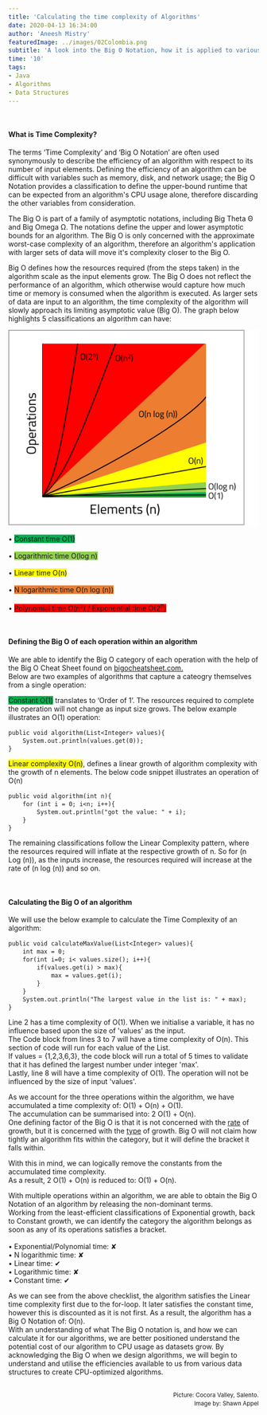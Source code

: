 ```yaml
---
title: 'Calculating the time complexity of Algorithms'
date: 2020-04-13 16:34:00
author: 'Aneesh Mistry'
featuredImage: ../images/02Colombia.png
subtitle: 'A look into the Big O Notation, how it is applied to various data structures in Java and how it can be used to calculate the efficiency of an algorithm.'
time: '10'
tags:
- Java
- Algorithms
- Data Structures
---
```


<br>
<h4>What is Time Complexity?</h4>
<p>
The terms ‘Time Complexity’ and ‘Big O Notation’ are often used synonymously to describe the efficiency of an algorithm with respect to its number of input elements. Defining the efficiency of an algorithm can be difficult with variables such as memory, disk, and network usage; the Big O Notation provides a classification to define the upper-bound runtime that can be expected from an algorithm's CPU usage alone, therefore discarding the other variables from consideration. </p>
<p>
The Big O is part of a family of asymptotic notations, including Big Theta Θ and Big Omega Ω. The notations define the upper and lower asymptotic bounds for an algorithm. The Big O is only concerned with the approximate worst-case complexity of an algorithm, therefore an algorithm's application with larger sets of data will move it's complexity closer to the Big O.</p>
<p>
Big O defines how the resources required (from the steps taken) in the algorithm scale as the input elements grow. The Big O does not reflect the performance of an algorithm, which otherwise would capture how much time or memory is consumed when the algorithm is executed. As larger sets of data are input to an algorithm, the time complexity of the algorithm will slowly approach its limiting asymptotic value (Big O). 
The graph below highlights 5 classifications an algorithm can have:</p>


![Graph image](../../src/images/002Graph.png)

&#8226; <span style="background-color: rgb(0,176,80)">Constant time O(1)</span><br><br>
&#8226; <span style="background-color: rgb(146,208,80)">Logarithmic time O(log n)</span><br><br>
&#8226; <span style="background-color: #FFFF00">Linear time O(n)</span><br><br>
&#8226; <span style="background-color: rgb(237,125,49)">N logarithmic time O(n log (n))</span><br><br>
&#8226; <span style="background-color: rgb(255,0,0)">Polynomial time O(n&sup2;) / Exponential time O(2<sup>n</sup>)</span><br>


<br>
<h4>Defining the Big O of each operation within an algorithm</h4>
<p>

We are able to identify the Big O category of each operation with the help of the Big O Cheat Sheet found on <a target="_blank" href="https://www.bigocheatsheet.com/">bigocheatsheet.com. </a><br>
Below are two examples of algorithms that capture a cateogry themselves from a single operation:<br>

<span style="background-color: rgb(0,176,80)">Constant O(1)</span> translates to ‘Order of 1’. The resources required to complete the operation will not change as input size grows. The below example illustrates an O(1) operation:<br>

```
public void algorithm(List<Integer> values){
    System.out.println(values.get(0));
}

```

<span style="background-color: #FFFF00">Linear complexity O(n)</span>, defines a linear growth of algorithm complexity with the growth of n elements. The below code snippet illustrates an operation of O(n)<br>

```
public void algorithm(int n){
    for (int i = 0; i<n; i++){
        System.out.println("got the value: " + i);
    }
}
```
</p>
<p>
The remaining classifications follow the Linear Complexity pattern, where the resources required will inflate at the respective growth of n. So for (n Log (n)), as the inputs increase, the resources required will increase at the rate of (n log (n)) and so on.
</p>
<br>
<h4>Calculating the Big O of an algorithm</h4>
<p>
We will use the below example to calculate the Time Complexity of an algorithm:
</p>

```
public void calculateMaxValue(List<Integer> values){
    int max = 0;
    for(int i=0; i< values.size(); i++){
        if(values.get(i) > max){
            max = values.get(i);
        }
    }
    System.out.println("The largest value in the list is: " + max);
}
```
<p>
Line 2 has a time complexity of O(1). When we initialise a variable, it has no influence based upon the size of 'values' as the input.<br>
The Code block from lines 3 to 7 will have a time complexity of O(n). This section of code will run for each value of the List.<br>
If values = {1,2,3,6,3}, the code block will run a total of 5 times to validate that it has defined the largest number under integer 'max'.<br>
Lastly, line 8 will have a time complexity of O(1). The operation will not be influenced by the size of input 'values'. 
</p>
<p>
As we account for the three operations within the algorithm, we have accumulated a time complexity of: O(1) + O(n) + O(1).<br>
The accumulation can be summarised into: 2 O(1) + O(n).<br>
One defining factor of the Big O is that it is not concerned with the <u>rate</u> of growth, but it is concerned with the <u>type</u> of growth. Big O will not claim how tightly an algorithm fits within the category, 
but it will define the bracket it falls within.</p>
With this in mind, we can logically remove the constants from the accumulated time complexity.<br>
As a result, 2 O(1) + O(n) is reduced to: O(1) + O(n).<br>
<p>
With multiple operations within an algorithm, we are able to obtain the Big O Notation of an algorithm by releasing the non-dominant terms.<br>
Working from the least-efficient classifications of Exponential growth, back to Constant growth, we can identify the category the algorithm belongs as soon as any of its operations satisfies a bracket.<br><br>
&#8226; Exponential/Polynomial time: &#10008;<br>
&#8226; N logarithmic time: &#10008;<br>
&#8226; Linear time: &#10004;<br>
&#8226; Logarithmic time: &#10008;<br>
&#8226; Constant time: &#10004;
</p>
<p>
As we can see from the above checklist, the algorithm satisfies the Linear time complexity first due to the for-loop. It later satisfies the constant time, however this is discounted as it is not first. As a result, the algorithm has a Big O Notation of: O(n).<br>
With an understanding of what The Big O notation is, and how we can calculate it for our algorithms, we are better positioned understand the potential cost of our algorithm to CPU usage as datasets grow.
By acknowledging the Big O when we design algorithms, we will begin to understand and utilise the efficiencies available to us from various data structures to create CPU-optimized algorithms. 
</p>
<br>
<small style="float: right;" >Picture: Cocora Valley, Salento. </small><br>
<a target="_blank" href="https://unsplash.com/@shawn_appel"><small style="float: right;" >Image by: Shawn Appel</small></a><br>
